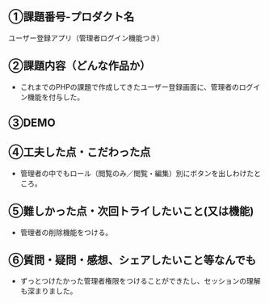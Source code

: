 
## ①課題番号-プロダクト名

ユーザー登録アプリ（管理者ログイン機能つき）

## ②課題内容（どんな作品か）

- これまでのPHPの課題で作成してきたユーザー登録画面に、管理者のログイン機能を付与した。

## ③DEMO



## ④工夫した点・こだわった点

- 管理者の中でもロール（閲覧のみ／閲覧・編集）別にボタンを出しわけたところ。

## ⑤難しかった点・次回トライしたいこと(又は機能)

- 管理者の削除機能をつける。

## ⑥質問・疑問・感想、シェアしたいこと等なんでも

- ずっとつけたかった管理者権限をつけることができたし、セッションの理解も深まりました。

